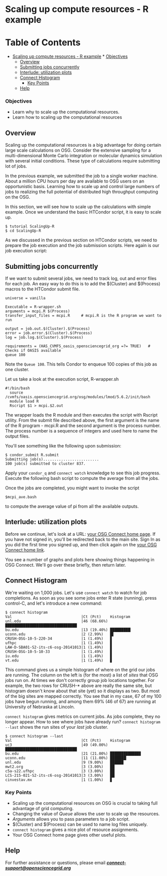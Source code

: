 # Scaling up compute resources - R example

Table of Contents
=================

  * [Scaling up compute resources - R example](#scaling-up-compute-resources---r-example)
        * [Objectives](#objectives)
    * [Overview](#overview)
    * [Submitting jobs concurrently](#submitting-jobs-concurrently)
    * [Interlude: utilization plots](#interlude-utilization-plots)
    * [Connect Histogram](#connect-histogram)
        * [Key Points](#key-points)
    * [Help](#help)


### Objectives
*   Learn why to scale up the computational resources.
*   Learn how to scaling up the computational resources
</div>

## Overview

Scaling up the computational resources is a big advantage for doing
certain large scale calculations on OSG. Consider the extensive
sampling for a multi-dimensional Monte Carlo integration or molecular
dynamics simulation with several initial conditions. These type of
calculations require submitting lot of jobs.

In the previous example, we submitted the job to a single worker
machine. About a million CPU hours per day are available to OSG users
on an opportunistic basis.  Learning how to scale up and control large
numbers of jobs to realizing the full potential of distributed high
throughput computing on the OSG.

In this section, we will see how to scale up the calculations with
simple example. Once we understand the basic HTCondor script, it is easy
to scale up.

```
$ tutorial ScalingUp-R
$ cd ScalingUp-R
```

As we discussed in the previous section on HTCondor scripts, we need to
prepare the job execution and the job submission scripts. Here again
is our job execution script:

## Submitting jobs concurrently

If we want to submit several jobs, we need to track log, out and error  files for each
job. An easy way to do this is to add the $(Cluster) and $(Process)
macros to the HTCondor submit file. 

```
universe = vanilla

Executable = R-wrapper.sh
arguments = mcpi.R $(Process)
transfer_input_files = mcpi.R     # mcpi.R is the R program we want to run

output = job.out.$(Cluster).$(Process)  
error = job.error.$(Cluster).$(Process)
log = job.log.$(Cluster).$(Process)

requirements = (HAS_CVMFS_oasis_opensciencegrid_org =?= TRUE)   # Checks if OASIS available
queue 100

```
Note the `Queue 100`.  This tells Condor to enqueue 100 copies of this job
as one cluster.  

Let us take a look at the execution script, R-wrapper.sh

```
#!/bin/bash
  source /cvmfs/oasis.opensciencegrid.org/osg/modules/lmod/5.6.2/init/bash
  module load R
  Rscript $1 > mcpi.$2.out
```

The wrapper loads the R module and then executes the script with Rscript utility. From the submit 
file described above, the first argument is the name of the R program - mcpi.R and the second argument is the process number. The process number is a sequence of integers and used here to name the output
files. 


You'll see something like the following upon submission:

```
$ condor_submit R.submit
Submitting job(s).........................
100 job(s) submitted to cluster 837.
```

Apply your `condor_q` and `connect watch` knowledge to see this job
progress. Execute the following bash script to compute the average from all the jobs.

Once the jobs are completed, you might want to invoke the script 

```
$mcpi_ave.bash
```

to compute the average value of pi from all the available outputs.  

## Interlude: utilization plots

Before we continue, let's look at a URL: [your OSG Connect home
page](http://osgconnect.net/home).  If you have not signed in, you'll be
redirected back to the main site.  Sign In as you did the first time you
signed up, and then click again on the
[your OSG Connect home link](http://osgconnect.net/home).

You see a number of graphs and plots here showing things happening
in OSG Connect.  We'll go over these briefly, then return later.

## Connect Histogram 

We're waiting on 1,000 jobs.  Let's use `connect watch` to
watch for job completions.  As soon as you see some jobs enter R state
(running), press control-C, and let's introduce a new command:

```
$ connect histogram
Val                               |Ct (Pct)    Histogram
unl.edu                           |46 (68.66%) ████████████████████████████████▏
bu.edu                            |13 (19.40%) █████████▏
uconn.edu                         |2 (2.99%)   █▌
CRUSH-OSG-10-5-220-34             |1 (1.49%)   ▊
ufhpc                             |1 (1.49%)   ▊
LAW-D-SBA01-S2-its-c6-osg-20141013|1 (1.49%)   ▊
CRUSH-OSG-10-5-10-33              |1 (1.49%)   ▊
iu.edu                            |1 (1.49%)   ▊
vt.edu                            |1 (1.49%)   ▊
```

This command gives us a simple histogram of where on the grid our jobs
are running.  The column on the left is (for the most) a list of _sites_
that OSG jobs run on.  At times we don't correctly group job locations
together. For example, the two rows for CRUSH-* above are really the
same site, but histogram doesn't know about that site (yet) so it
displays as two.  But most of the big sites are mapped correctly.  You
see that in my case, 67 of my 100 jobs have begun running, and among
them 69% (46 of 67) are running at University of Nebraska at Lincoln.

`connect histogram` gives metrics on current jobs.  As jobs complete,
they no longer appear.  How to see where jobs have already run? `connect
histogram --last` shows the run sites of your *last* job cluster.

```
$ connect histogram --last
Val                               |Ct (Pct)    Histogram
uc3                               |49 (49.00%) ████████████████████████████████▏
bu.edu                            |21 (21.00%) █████████████▊
uconn.edu                         |11 (11.00%) ███████▎
unl.edu                           |9 (9.00%)   ██████
mwt2.org                          |3 (3.00%)   ██
c5a-s22.ufhpc                     |3 (3.00%)   ██
LCS-215-021-S2-its-c6-osg-20141013|3 (3.00%)   ██
cinvestav.mx                      |1 (1.00%)   ▊
```


### Key Points
*    Scaling up the computational resources on OSG is crucial to taking full advantage of grid computing.
*    Changing the value of *Queue* allows the user to scale up the resources.
*    *Arguments* allows you to pass parameters to a job script.
*    $(Cluster) and $(Process) can be used to name log files uniquely.
*    `connect histogram` gives a nice plot of resource assignments.
*    Your OSG Connect home page gives other useful plots.

## Help
For further assistance or questions, please email ***connect-support@opensciencegrid.org***


